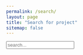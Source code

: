 ```yaml
---
permalink: /search/
layout: page
title: "Search for project"
sitemap: false
---
```


<!-- {% include _google_search.html %} -->
<!-- Html Elements for Search -->
<div id="search-container">
<input type="text" id="search-input" placeholder="search...">
<ul style="margin-left: 0px;" id="results-container"></ul>
</div>

<!-- Configuration -->
<script>
SimpleJekyllSearch({
  searchInput: document.getElementById('search-input'),
  resultsContainer: document.getElementById('results-container'),
  json: 'https://lyqht.github.io/istd-1d-exhibition-2020/search.json',
  searchResultTemplate: '<a href="{url}"><div style="box-shadow: 0 4px 8px 0 rgba(0, 0, 0, 0.2); border: 1px solid; border-radius: 3px; padding: 3vw; margin: 2vh;"><p><h3>{title}</h3><p>{subheadline}</p><div><img src="{related_image}"></img></div></div></a>'
})
</script>
